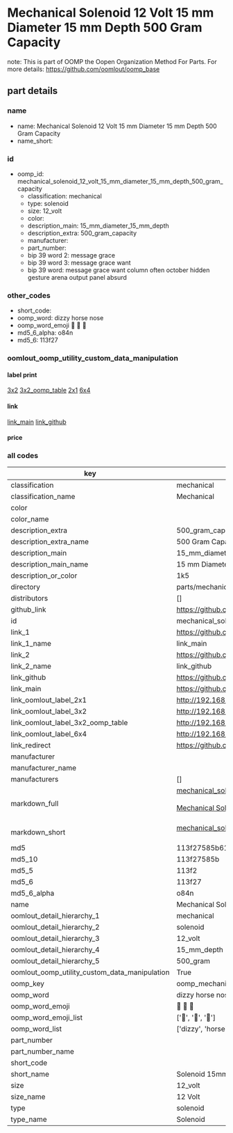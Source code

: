 # Mechanical Solenoid 12 Volt 15 mm Diameter 15 mm Depth 500 Gram Capacity  

note: This is part of OOMP the Oopen Organization Method For Parts. For more details: https://github.com/oomlout/oomp_base

##  part details
  







### name
* name: Mechanical Solenoid 12 Volt 15 mm Diameter 15 mm Depth 500 Gram Capacity
* name_short: 
### id
* oomp_id: mechanical_solenoid_12_volt_15_mm_diameter_15_mm_depth_500_gram_capacity
  * classification: mechanical
  * type: solenoid
  * size: 12_volt
  * color: 
  * description_main: 15_mm_diameter_15_mm_depth
  * description_extra: 500_gram_capacity
  * manufacturer: 
  * part_number: 
  * bip 39 word 2: message grace
  * bip 39 word 3: message grace want
  * bip 39 word: message grace want column often october hidden gesture arena output panel absurd

### other_codes
* short_code: 
* oomp_word: dizzy horse nose
* oomp_word_emoji :dizzy: :horse: :nose:
* md5_6_alpha: o84n
* md5_6: 113f27






### oomlout_oomp_utility_custom_data_manipulation
#### label print
[3x2](http://192.168.1.245:1112/?label=oomp%20o84n)
[3x2_oomp_table](http://192.168.1.108:1112/?label=oomp%20o84n)
[2x1](http://192.168.1.242:1112/?label=oomp%20o84n)
[6x4](http://192.168.1.55:1112/?label=oomp%20o84n)    

#### link

[link_main](https://github.com/oomlout/oomlout_oomp_version_1_messy/tree/main/parts/mechanical_solenoid_12_volt_15_mm_diameter_15_mm_depth_500_gram_capacity) [link_github](https://github.com/oomlout/oomlout_oomp_version_1_messy/tree/main/parts/mechanical_solenoid_12_volt_15_mm_diameter_15_mm_depth_500_gram_capacity)                             

#### price







### all codes 
| key | value |  
| --- | --- |  
| classification | mechanical |  
| classification_name | Mechanical |  
| color |  |  
| color_name |  |  
| description_extra | 500_gram_capacity |  
| description_extra_name | 500 Gram Capacity |  
| description_main | 15_mm_diameter_15_mm_depth |  
| description_main_name | 15 mm Diameter 15 mm Depth |  
| description_or_color | 1k5 |  
| directory | parts/mechanical_solenoid_12_volt_15_mm_diameter_15_mm_depth_500_gram_capacity |  
| distributors | [] |  
| github_link | https://github.com/oomlout/oomlout_oomp_part_src/tree/main/parts/mechanical_solenoid_12_volt_15_mm_diameter_15_mm_depth_500_gram_capacity |  
| id | mechanical_solenoid_12_volt_15_mm_diameter_15_mm_depth_500_gram_capacity |  
| link_1 | https://github.com/oomlout/oomlout_oomp_version_1_messy/tree/main/parts/mechanical_solenoid_12_volt_15_mm_diameter_15_mm_depth_500_gram_capacity |  
| link_1_name | link_main |  
| link_2 | https://github.com/oomlout/oomlout_oomp_version_1_messy/tree/main/parts/mechanical_solenoid_12_volt_15_mm_diameter_15_mm_depth_500_gram_capacity |  
| link_2_name | link_github |  
| link_github | https://github.com/oomlout/oomlout_oomp_version_1_messy/tree/main/parts/mechanical_solenoid_12_volt_15_mm_diameter_15_mm_depth_500_gram_capacity |  
| link_main | https://github.com/oomlout/oomlout_oomp_version_1_messy/tree/main/parts/mechanical_solenoid_12_volt_15_mm_diameter_15_mm_depth_500_gram_capacity |  
| link_oomlout_label_2x1 | http://192.168.1.242:1112/?label=oomp%20o84n |  
| link_oomlout_label_3x2 | http://192.168.1.245:1112/?label=oomp%20o84n |  
| link_oomlout_label_3x2_oomp_table | http://192.168.1.108:1112/?label=oomp%20o84n |  
| link_oomlout_label_6x4 | http://192.168.1.55:1112/?label=oomp%20o84n |  
| link_redirect | https://github.com/oomlout/oomlout_oomp_version_1_messy/tree/main/parts/mechanical_solenoid_12_volt_15_mm_diameter_15_mm_depth_500_gram_capacity |  
| manufacturer |  |  
| manufacturer_name |  |  
| manufacturers | [] |  
| markdown_full | [mechanical_solenoid_12_volt_15_mm_diameter_15_mm_depth_500_gram_capacity](none)<br>[](none)<br>[Mechanical Solenoid 12 Volt 15 Mm Diameter 15 Mm Depth 500 Gram Capacity](none)<br><br> |  
| markdown_short | [mechanical_solenoid_12_volt_15_mm_diameter_15_mm_depth_500_gram_capacity](none)<br><br> |  
| md5 | 113f27585b616d6e644cd2ddedd95c5f |  
| md5_10 | 113f27585b |  
| md5_5 | 113f2 |  
| md5_6 | 113f27 |  
| md5_6_alpha | o84n |  
| name | Mechanical Solenoid 12 Volt 15 mm Diameter 15 mm Depth 500 Gram Capacity |  
| oomlout_detail_hierarchy_1 | mechanical |  
| oomlout_detail_hierarchy_2 | solenoid |  
| oomlout_detail_hierarchy_3 | 12_volt |  
| oomlout_detail_hierarchy_4 | 15_mm_depth |  
| oomlout_detail_hierarchy_5 | 500_gram |  
| oomlout_oomp_utility_custom_data_manipulation | True |  
| oomp_key | oomp_mechanical_solenoid_12_volt_15_mm_diameter_15_mm_depth_500_gram_capacity |  
| oomp_word | dizzy horse nose |  
| oomp_word_emoji | :dizzy: :horse: :nose: |  
| oomp_word_emoji_list | [':dizzy:', ':horse:', ':nose:'] |  
| oomp_word_list | ['dizzy', 'horse', 'nose'] |  
| part_number |  |  
| part_number_name |  |  
| short_code |  |  
| short_name | Solenoid 15mm x 15mm 0.5kg 12_volt |  
| size | 12_volt |  
| size_name | 12 Volt |  
| type | solenoid |  
| type_name | Solenoid |  
